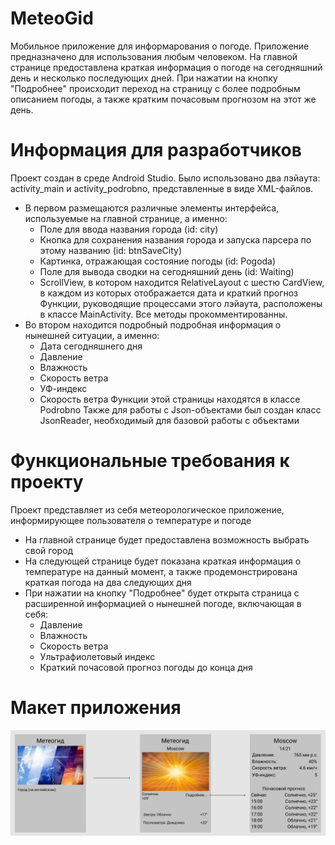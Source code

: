 # MeteoGid
Мобильное приложение для информарования о погоде. 
Приложение предназначено для использования любым человеком. На главной странице предоставлена краткая информация о погоде на сегодняшний день и несколько последующих дней. При нажатии на кнопку "Подробнее" происходит переход на страницу с более подробным описанием погоды, а также кратким почасовым прогнозом на этот же день. 


# Информация для разработчиков
Проект создан в среде Android Studio. 
Было использовано два лэйаута: activity_main и activity_podrobno, представленные в виде XML-файлов. 
- В первом размещаются различные элементы интерфейса, используемые на главной странице, а именно: 
    - Поле для ввода названия города (id: city)
    - Кнопка для сохранения названия города и запуска парсера по этому названию (id: btnSaveCity)
    - Картинка, отражающая состояние погоды (id: Pogoda)
    - Поле для вывода сводки на сегодняшний день (id: Waiting)
    - ScrollView, в котором находится RelativeLayout с шестю CardView, в каждом из которых отображается дата и краткий прогноз
Функции, руководящие процессами этого лэйаута, расположены в классе MainActivity. Все методы прокомментированны.
- Во втором находится подробный подробная информация о нынешней ситуации, а именно:
    - Дата сегодняшнего дня
    - Давление
    - Влажность
    - Скорость ветра
    - УФ-индекс
    - Скорость ветра
Функции этой страницы находятся в классе Podrobno
Также для работы с Json-объектами был создан класс JsonReader, необходимый для базовой работы с объектами


# Функциональные требования к проекту
Проект представляет из себя метеорологическое приложение, информирующее пользователя о температуре и погоде

- На главной странице будет предоставлена возможность выбрать свой город
- На следующей странице будет показана краткая информация о температуре на данный момент, а также продемонстрирована краткая погода на два следующих дня
- При нажатии на кнопку "Подробнее" будет открыта страница с расширенной информацией о нынешней погоде, включающая в себя:
    - Давление
    - Влажность
    - Скорость ветра
    - Ультрафиолетовый индекс
    - Краткий почасовой прогноз погоды до конца дня

# Макет приложения
![Макет](https://github.com/Polyak237/MeteoGid/blob/e124a767b30f46102fe7ca4d185f7fbfd523c183/%D0%A1%D0%BD%D0%B8%D0%BC%D0%BE%D0%BA.png)
